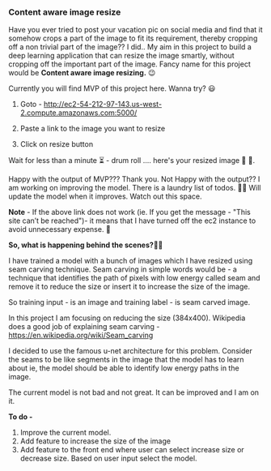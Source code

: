 ### Content aware image resize
Have you ever tried to post your vacation pic on social media and find that it somehow crops a part of the image to fit its requirement, thereby cropping off a non trivial part of the image?? I did.. My aim in this project to build a deep learning application that can resize the image smartly, without cropping off the important part of the image. Fancy name for this project would be **Content aware image resizing.** :wink:

Currently you will find MVP of this project here. Wanna try? :smiley:

1. Goto - http://ec2-54-212-97-143.us-west-2.compute.amazonaws.com:5000/

2. Paste a link to the image you want to resize

3. Click on resize button

Wait for less than a minute :hourglass_flowing_sand: - drum roll .... here's your resized image :tada: :tada:.

Happy with the output of MVP??? Thank you. 
Not Happy with the output?? I am working on improving the model. There is a laundry list of todos. :woman_technologist:
Will update the model when it improves. Watch out this space.

**Note** - If the above link does not work (ie. If you get the message - "This site can’t be reached")- it means that I have turned off the ec2 instance to avoid unnecessary expense. :money_with_wings: 


**So, what is happening behind the scenes?**:female_detective:

I have trained a model with a bunch of images which I have resized using seam carving technique. Seam carving in simple words would be - a technique that identifies the path of pixels with low energy called seam and remove it to reduce the size or insert it to increase the size of the image.

So training input - is an image and training label - is seam carved image.

In this project I am focusing on reducing the size (384x400). Wikipedia does a good job of explaining seam carving - https://en.wikipedia.org/wiki/Seam_carving

I decided to use the famous u-net architecture for this problem. Consider the seams to be like segments in the image that the model has to learn about ie, the model should be able to identify low energy paths in the image.

The current model is not bad and not great. It can be improved and I am on it.

**To do -**
1. Improve the current model.
2. Add feature to increase the size of the image
3. Add feature to the front end where user can select increase size or decrease size. Based on user input select the model.
